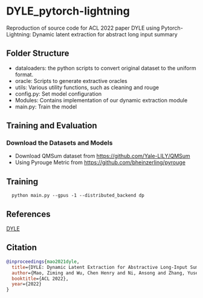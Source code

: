 # DYLE_pytorch-lightning
Reproduction of source code for ACL 2022 paper DYLE using Pytorch-Lightning: Dynamic latent extraction for abstract long input summary


## Folder Structure
- dataloaders: the python scripts to convert original dataset to the uniform format.
- oracle: Scripts to generate extractive oracles
- utils: Various utility functions, such as cleaning and rouge
- config.py: Set model configuration
- Modules: Contains implementation of our dynamic extraction module
- main.py: Train the model

## Training and Evaluation

### Download the Datasets and Models
- Download QMSum dataset from https://github.com/Yale-LILY/QMSum
- Using Pyrouge Metric from https://github.com/bheinzerling/pyrouge
## Training

```
  python main.py --gpus -1 --distributed_backend dp
```

## References
[DYLE](https://github.com/Yale-LILY/DYLE)


## Citation
```bibtex
@inproceedings{mao2021dyle,
  title={DYLE: Dynamic Latent Extraction for Abstractive Long-Input Summarization},
  author={Mao, Ziming and Wu, Chen Henry and Ni, Ansong and Zhang, Yusen and Zhang, Rui and Yu, Tao and Deb, Budhaditya and Zhu, Chenguang and Awadallah, Ahmed H and Radev, Dragomir},
  booktitle={ACL 2022},
  year={2022}
}
``` 
